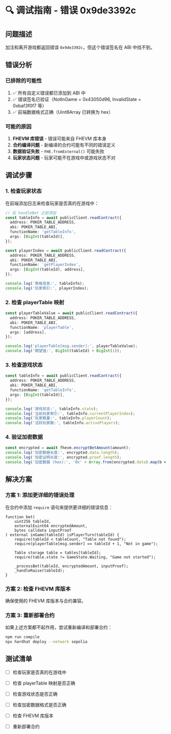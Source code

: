 # 🔍 调试指南 - 错误 0x9de3392c

## 问题描述

加注和离开游戏都返回错误 `0x9de3392c`，但这个错误签名在 ABI 中找不到。

## 错误分析

### 已排除的可能性

1. ✅ 所有自定义错误都已添加到 ABI 中
2. ✅ 错误签名已验证（NotInGame = 0x43050d96, InvalidState = 0xbaf3f0f7 等）
3. ✅ 前端数据格式正确（Uint8Array 已转换为 hex）

### 可能的原因

1. **FHEVM 库错误** - 错误可能来自 FHEVM 库本身
2. **合约编译问题** - 新编译的合约可能有不同的错误定义
3. **数据验证失败** - `FHE.fromExternal()` 可能失败
4. **玩家状态问题** - 玩家可能不在游戏中或游戏状态不对

## 调试步骤

### 1. 检查玩家状态

在前端添加日志来检查玩家是否真的在游戏中：

```typescript
// 在 handleBet 之前添加
const tableInfo = await publicClient.readContract({
  address: POKER_TABLE_ADDRESS,
  abi: POKER_TABLE_ABI,
  functionName: 'getTableInfo',
  args: [BigInt(tableId)],
});

const playerIndex = await publicClient.readContract({
  address: POKER_TABLE_ADDRESS,
  abi: POKER_TABLE_ABI,
  functionName: 'getPlayerIndex',
  args: [BigInt(tableId), address],
});

console.log('表格信息:', tableInfo);
console.log('玩家索引:', playerIndex);
```

### 2. 检查 playerTable 映射

```typescript
const playerTableValue = await publicClient.readContract({
  address: POKER_TABLE_ADDRESS,
  abi: POKER_TABLE_ABI,
  functionName: 'playerTable',
  args: [address],
});

console.log('playerTable[msg.sender]:', playerTableValue);
console.log('期望值:', BigInt(tableId) + BigInt(1));
```

### 3. 检查游戏状态

```typescript
const tableInfo = await publicClient.readContract({
  address: POKER_TABLE_ADDRESS,
  abi: POKER_TABLE_ABI,
  functionName: 'getTableInfo',
  args: [BigInt(tableId)],
});

console.log('游戏状态:', tableInfo.state);
console.log('当前玩家索引:', tableInfo.currentPlayerIndex);
console.log('玩家数量:', tableInfo.playerCount);
console.log('活跃玩家数:', tableInfo.activePlayers);
```

### 4. 验证加密数据

```typescript
const encrypted = await fhevm.encryptBetAmount(amount);
console.log('加密数据长度:', encrypted.data.length);
console.log('加密证明长度:', encrypted.proof.length);
console.log('加密数据 (hex):', '0x' + Array.from(encrypted.data).map(b => b.toString(16).padStart(2, '0')).join(''));
```

## 解决方案

### 方案 1: 添加更详细的错误处理

在合约中添加 `require` 语句来提供更详细的错误信息：

```solidity
function bet(
    uint256 tableId,
    externalEuint64 encryptedAmount,
    bytes calldata inputProof
) external inGame(tableId) isPlayerTurn(tableId) {
    require(tableId < tableCount, "Table not found");
    require(playerTable[msg.sender] == tableId + 1, "Not in game");
    
    Table storage table = tables[tableId];
    require(table.state != GameState.Waiting, "Game not started");
    
    _processBet(tableId, encryptedAmount, inputProof);
    _handleRaise(tableId);
}
```

### 方案 2: 检查 FHEVM 库版本

确保使用的 FHEVM 库版本与合约兼容。

### 方案 3: 重新部署合约

如果上述方案都不起作用，尝试重新编译和部署合约：

```bash
npm run compile
npx hardhat deploy --network sepolia
```

## 测试清单

- [ ] 检查玩家是否真的在游戏中
- [ ] 检查 playerTable 映射是否正确
- [ ] 检查游戏状态是否正确
- [ ] 检查加密数据格式是否正确
- [ ] 检查 FHEVM 库版本
- [ ] 重新部署合约


